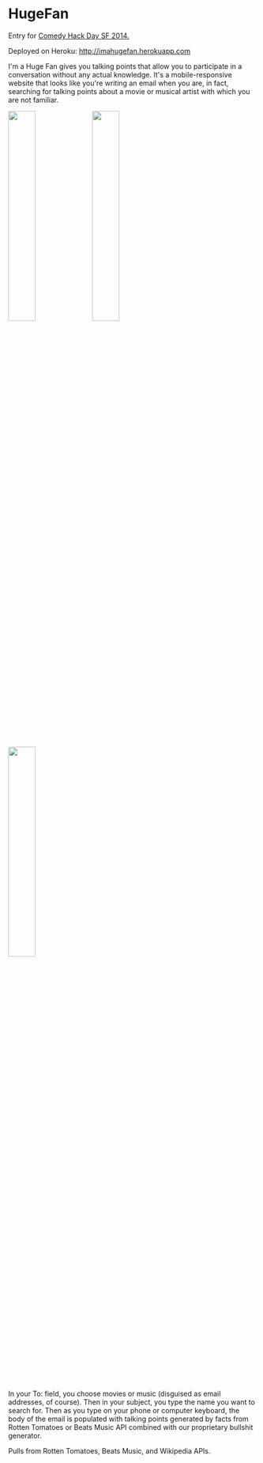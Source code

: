 HugeFan
=======

Entry for <a href="http://www.comedyhackday.org">Comedy Hack Day SF 2014.</a> 

Deployed on Heroku: <a href="http://imahugefan.herokuapp.com">http://imahugefan.herokuapp.com</a>

I'm a Huge Fan gives you talking points that allow you to participate in a conversation without any actual knowledge. It's a mobile-responsive website that looks like you're writing an email when you are, in fact, searching for talking points about a movie or musical artist with which you are not familiar.

<img width="33%" height="33%" src="https://github.com/vietjew/HugeFan/blob/master/app/assets/images/sample3.png">
<img width="33%" height="33%" src="https://github.com/vietjew/HugeFan/blob/master/app/assets/images/sample2.png">
<img width="33%" height="33%" src="https://github.com/vietjew/HugeFan/blob/master/app/assets/images/sample1.png">

In your To: field, you choose movies or music (disguised as email addresses, of course). Then in your subject, you type the name you want to search for. Then as you type on your phone or computer keyboard, the body of the email is populated with talking points generated by facts from Rotten Tomatoes or Beats Music API combined with our proprietary bullshit generator.

Pulls from Rotten Tomatoes, Beats Music, and Wikipedia APIs. 
